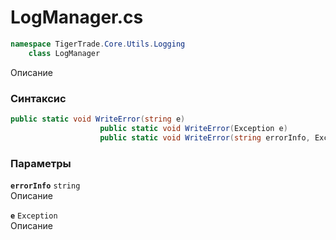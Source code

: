 
# LogManager.cs
```csharp
namespace TigerTrade.Core.Utils.Logging  
    class LogManager
```

Описание

### Синтаксис
```csharp
public static void WriteError(string e)
                    public static void WriteError(Exception e)
                    public static void WriteError(string errorInfo, Exception e)
```

### Параметры
**`errorInfo`** `string`  
 Описание  
  
**`e`** `Exception`  
 Описание  
  

                    
                    